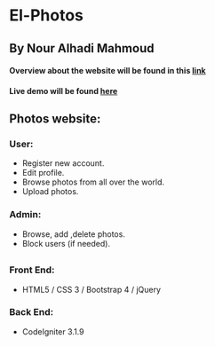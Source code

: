 # El-Photos
## By Nour Alhadi Mahmoud
#### Overview about the website will be found in this [link](el_photos.pdf)
#### Live demo will be found [here](http://elphotos.syrianpioneer.com)
## Photos website:


### User:

* Register new account.
* Edit profile.
* Browse photos from all over the world.
* Upload photos.

### Admin:

* Browse, add ,delete photos.
* Block users (if needed).

##

### Front End:

   * HTML5 / CSS 3 / Bootstrap 4 / jQuery
### Back End:
   * CodeIgniter 3.1.9